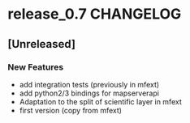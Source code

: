 # release_0.7 CHANGELOG


## [Unreleased]

### New Features
- add integration tests (previously in mfext)
- add python2/3 bindings for mapserverapi
- Adaptation to the split of scientific layer in mfext
- first version (copy from mfext)






